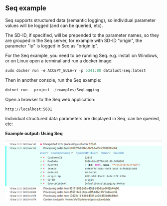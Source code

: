 ## Seq example

Seq supports structured data (semantic logging), so individual parameter values
will be logged (and can be queried, etc).

The SD-ID, if specified, will be prepended to the parameter names, so they are grouped
in the Seq server, for example with SD-ID "origin", the parameter "ip" is logged
in Seq as "origin:ip".

For the Seq example, you need to be running Seq. e.g. install on Windows, 
or on Linux open a terminal and run a docker image:

```powershell
sudo docker run -e ACCEPT_EULA=Y -p 5341:80 datalust/seq:latest
```

Then in another console, run the Seq example:

```powershell
dotnet run --project ./examples/SeqLogging
```

Open a browser to the Seq web application:

```
http://localhost:5601
```

Individual structured data parameters are displayed in Seq, can be queried, etc: 

**Example output: Using Seq** 

![Seq server example](../../docs/example-seq.png)
